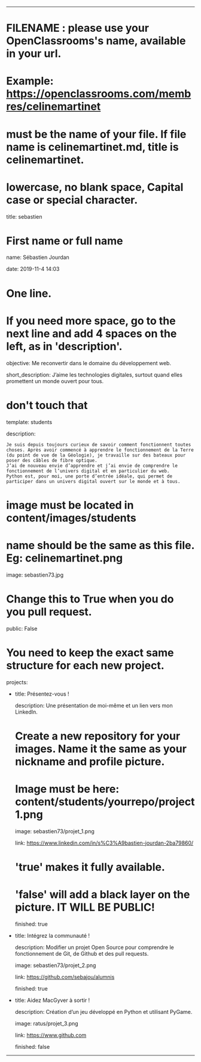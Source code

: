 ---


# FILENAME : please use your OpenClassrooms's name, available in your url.

# Example: https://openclassrooms.com/membres/celinemartinet

# must be the name of your file. If file name is celinemartinet.md, title is celinemartinet.

# lowercase, no blank space, Capital case or special character.

title: sebastien


# First name or full name

name: Sébastien Jourdan

date: 2019-11-4 14:03


# One line.

# If you need more space, go to the next line and add 4 spaces on the left, as in 'description'.

objective: Me reconvertir dans le domaine du développement web.

short_description: J’aime les technologies digitales, surtout quand elles promettent un monde ouvert pour tous.  


# don't touch that

template: students

description:

    Je suis depuis toujours curieux de savoir comment fonctionnent toutes choses. Après avoir commencé à apprendre le fonctionnement de la Terre (du point de vue de la Géologie), je travaille sur des bateaux pour poser des câbles de fibre optique. 
    J’ai de nouveau envie d’apprendre et j’ai envie de comprendre le fonctionnement de l’univers digital et en particulier du web. 
    Python est, pour moi, une porte d’entrée idéale, qui permet de participer dans un univers digital ouvert sur le monde et à tous. 

# image must be located in content/images/students

# name should be the same as this file. Eg: celinemartinet.png

image: sebastien73.jpg


# Change this to True when you do you pull request.

public: False


# You need to keep the exact same structure for each new project.

projects:

  - title: Présentez-vous !

    description: Une présentation de moi-même et un lien vers mon LinkedIn.

    # Create a new repository for your images. Name it the same as your nickname and profile picture.

    # Image must be here: content/students/yourrepo/project1.png

    image: sebastien73/projet_1.png

    link: https://www.linkedin.com/in/s%C3%A9bastien-jourdan-2ba79860/

    # 'true' makes it fully available.

    # 'false' will add a black layer on the picture. IT WILL BE PUBLIC!

    finished: true

  - title: Intégrez la communauté !

    description: Modifier un projet Open Source pour comprendre le fonctionnement de Git, de Github et des pull requests. 

    image: sebastien73/projet_2.png

    link: https://github.com/sebajou/alumnis

    finished: true

  - title: Aidez MacGyver à sortir !

    description: Création d’un jeu développé en Python et utilisant PyGame.

    image: ratus/projet_3.png

    link: https://www.github.com

    finished: false

---